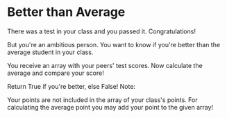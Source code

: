 # Better than Average

There was a test in your class and you passed it. Congratulations!

But you're an ambitious person. You want to know if you're better than the average student in your class.

You receive an array with your peers' test scores. Now calculate the average and compare your score!

Return True if you're better, else False!
Note:

Your points are not included in the array of your class's points. For calculating the average point you may add your point to the given array!

